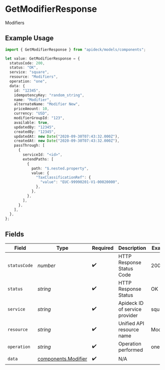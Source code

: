 # GetModifierResponse

Modifiers

## Example Usage

```typescript
import { GetModifierResponse } from "apideck/models/components";

let value: GetModifierResponse = {
  statusCode: 200,
  status: "OK",
  service: "square",
  resource: "Modifiers",
  operation: "one",
  data: {
    id: "12345",
    idempotencyKey: "random_string",
    name: "Modifier",
    alternateName: "Modifier New",
    priceAmount: 10,
    currency: "USD",
    modifierGroupId: "123",
    available: true,
    updatedBy: "12345",
    createdBy: "12345",
    updatedAt: new Date("2020-09-30T07:43:32.000Z"),
    createdAt: new Date("2020-09-30T07:43:32.000Z"),
    passThrough: [
      {
        serviceId: "<id>",
        extendPaths: [
          {
            path: "$.nested.property",
            value: {
              "TaxClassificationRef": {
                "value": "EUC-99990201-V1-00020000",
              },
            },
          },
        ],
      },
    ],
  },
};
```

## Fields

| Field                                                      | Type                                                       | Required                                                   | Description                                                | Example                                                    |
| ---------------------------------------------------------- | ---------------------------------------------------------- | ---------------------------------------------------------- | ---------------------------------------------------------- | ---------------------------------------------------------- |
| `statusCode`                                               | *number*                                                   | :heavy_check_mark:                                         | HTTP Response Status Code                                  | 200                                                        |
| `status`                                                   | *string*                                                   | :heavy_check_mark:                                         | HTTP Response Status                                       | OK                                                         |
| `service`                                                  | *string*                                                   | :heavy_check_mark:                                         | Apideck ID of service provider                             | square                                                     |
| `resource`                                                 | *string*                                                   | :heavy_check_mark:                                         | Unified API resource name                                  | Modifiers                                                  |
| `operation`                                                | *string*                                                   | :heavy_check_mark:                                         | Operation performed                                        | one                                                        |
| `data`                                                     | [components.Modifier](../../models/components/modifier.md) | :heavy_check_mark:                                         | N/A                                                        |                                                            |
